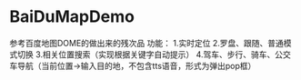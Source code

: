 # BaiDuMapDemo
参考百度地图DOME的做出来的残次品
功能：
1.实时定位
2.罗盘、跟随、普通模式切换
3.相关位置搜索（实现根据关键字自动提示）
4.驾车、步行、骑车、公交车导航（当前位置->输入目的地，不包含tts语音，形式为弹出pop框）
